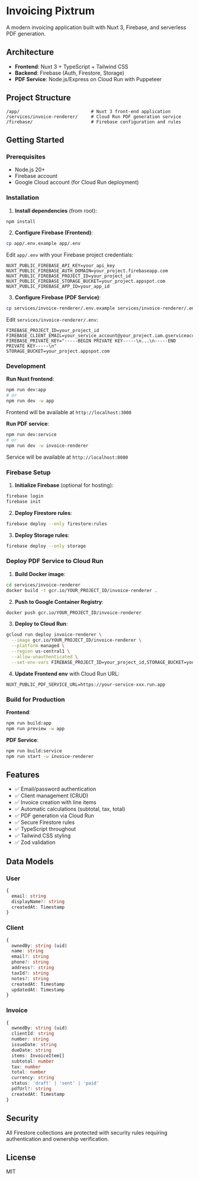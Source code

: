 # Invoicing Pixtrum

A modern invoicing application built with Nuxt 3, Firebase, and serverless PDF generation.

## Architecture

- **Frontend**: Nuxt 3 + TypeScript + Tailwind CSS
- **Backend**: Firebase (Auth, Firestore, Storage)
- **PDF Service**: Node.js/Express on Cloud Run with Puppeteer

## Project Structure

```
/app/                           # Nuxt 3 front-end application
/services/invoice-renderer/     # Cloud Run PDF generation service
/firebase/                      # Firebase configuration and rules
```

## Getting Started

### Prerequisites

- Node.js 20+
- Firebase account
- Google Cloud account (for Cloud Run deployment)

### Installation

1. **Install dependencies** (from root):

```bash
npm install
```

2. **Configure Firebase (Frontend)**:

```bash
cp app/.env.example app/.env
```

Edit `app/.env` with your Firebase project credentials:

```
NUXT_PUBLIC_FIREBASE_API_KEY=your_api_key
NUXT_PUBLIC_FIREBASE_AUTH_DOMAIN=your_project.firebaseapp.com
NUXT_PUBLIC_FIREBASE_PROJECT_ID=your_project_id
NUXT_PUBLIC_FIREBASE_STORAGE_BUCKET=your_project.appspot.com
NUXT_PUBLIC_FIREBASE_APP_ID=your_app_id
```

3. **Configure Firebase (PDF Service)**:

```bash
cp services/invoice-renderer/.env.example services/invoice-renderer/.env
```

Edit `services/invoice-renderer/.env`:

```
FIREBASE_PROJECT_ID=your_project_id
FIREBASE_CLIENT_EMAIL=your_service_account@your_project.iam.gserviceaccount.com
FIREBASE_PRIVATE_KEY="-----BEGIN PRIVATE KEY-----\n...\n-----END PRIVATE KEY-----\n"
STORAGE_BUCKET=your_project.appspot.com
```

### Development

**Run Nuxt frontend**:

```bash
npm run dev:app
# or
npm run dev -w app
```

Frontend will be available at `http://localhost:3000`

**Run PDF service**:

```bash
npm run dev:service
# or
npm run dev -w invoice-renderer
```

Service will be available at `http://localhost:8080`

### Firebase Setup

1. **Initialize Firebase** (optional for hosting):

```bash
firebase login
firebase init
```

2. **Deploy Firestore rules**:

```bash
firebase deploy --only firestore:rules
```

3. **Deploy Storage rules**:

```bash
firebase deploy --only storage
```

### Deploy PDF Service to Cloud Run

1. **Build Docker image**:

```bash
cd services/invoice-renderer
docker build -t gcr.io/YOUR_PROJECT_ID/invoice-renderer .
```

2. **Push to Google Container Registry**:

```bash
docker push gcr.io/YOUR_PROJECT_ID/invoice-renderer
```

3. **Deploy to Cloud Run**:

```bash
gcloud run deploy invoice-renderer \
  --image gcr.io/YOUR_PROJECT_ID/invoice-renderer \
  --platform managed \
  --region us-central1 \
  --allow-unauthenticated \
  --set-env-vars FIREBASE_PROJECT_ID=your_project_id,STORAGE_BUCKET=your_bucket
```

4. **Update Frontend env** with Cloud Run URL:

```
NUXT_PUBLIC_PDF_SERVICE_URL=https://your-service-xxx.run.app
```

### Build for Production

**Frontend**:

```bash
npm run build:app
npm run preview -w app
```

**PDF Service**:

```bash
npm run build:service
npm run start -w invoice-renderer
```

## Features

- ✅ Email/password authentication
- ✅ Client management (CRUD)
- ✅ Invoice creation with line items
- ✅ Automatic calculations (subtotal, tax, total)
- ✅ PDF generation via Cloud Run
- ✅ Secure Firestore rules
- ✅ TypeScript throughout
- ✅ Tailwind CSS styling
- ✅ Zod validation

## Data Models

### User

```typescript
{
  email: string
  displayName?: string
  createdAt: Timestamp
}
```

### Client

```typescript
{
  ownedBy: string (uid)
  name: string
  email?: string
  phone?: string
  address?: string
  taxId?: string
  notes?: string
  createdAt: Timestamp
  updatedAt: Timestamp
}
```

### Invoice

```typescript
{
  ownedBy: string (uid)
  clientId: string
  number: string
  issueDate: string
  dueDate: string
  items: InvoiceItem[]
  subtotal: number
  tax: number
  total: number
  currency: string
  status: 'draft' | 'sent' | 'paid'
  pdfUrl?: string
  createdAt: Timestamp
}
```

## Security

All Firestore collections are protected with security rules requiring authentication and ownership verification.

## License

MIT
